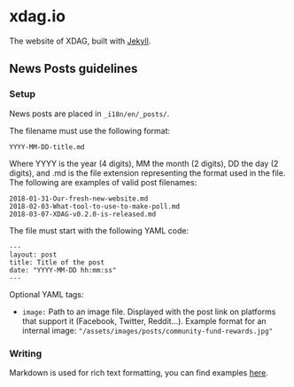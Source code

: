 # xdag.io
The website of XDAG, built with [Jekyll](https://jekyllrb.com/docs/home/).

## News Posts guidelines

### Setup
News posts are placed in `_i18n/en/_posts/`. 

The filename must use the following format:
````
YYYY-MM-DD-title.md
````

Where YYYY is the year (4 digits), MM the month (2 digits), DD the day (2 digits), and .md is the file extension representing the format used in the file. The following are examples of valid post filenames:

````
2018-01-31-Our-fresh-new-website.md
2018-02-03-What-tool-to-use-to-make-poll.md
2018-03-07-XDAG-v0.2.0-is-released.md
````

The file must start with the following YAML code:
````
---
layout: post
title: Title of the post
date: "YYYY-MM-DD hh:mm:ss"
---
````
Optional YAML tags:
* `image:` Path to an image file. Displayed with the post link on platforms that support it (Facebook, Twitter, Reddit...). Example format for an internal image: `"/assets/images/posts/community-fund-rewards.jpg"`

### Writing
Markdown is used for rich text formatting, you can find examples [here](https://github.com/adam-p/markdown-here/wiki/Markdown-Cheatsheet).